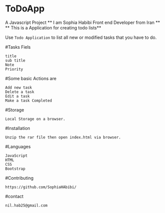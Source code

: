 # ToDoApp
A Javascript Project
** I am Sophia Habibi Front end Developer from Iran **
** This is a Application for creating todo lists**

Use `Todo Application` to list all new or modified tasks that you have to do.


#Tasks Fiels
```
title
sub title
Note
Priority
```


#Some basic Actions are
```
Add new task
Delete a task
Edit a task
Make a task Completed
```

#Storage 
```
Local Storage on a browser.
```

#Installation
```
Unzip the rar file then open index.html via browser.
```

#Languages
```
JavaScript
HTML
CSS
Bootstrap
```

#Contributing
```
https://github.com/SophiaHAbibi/
```

#contact 
```
nil.hab25@gmail.com
```
